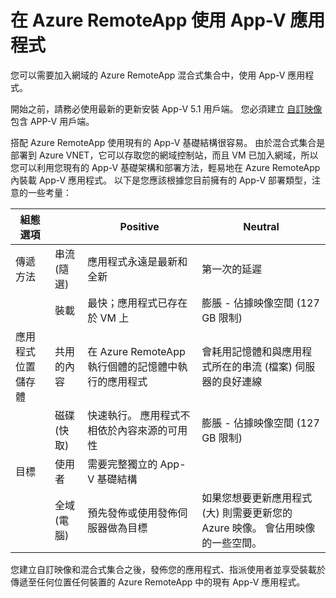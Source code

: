 <properties 
    pageTitle="搭配 Azure RemoteApp 使用 App-V 應用程式 | Microsoft Azure" 
    description="了解如何在 Azure RemoteApp 中使用 App-V 應用程式" 
    services="remoteapp" 
    documentationCenter="" 
    authors="ericorman" 
    manager="mbaldwin" />

<tags 
    ms.service="remoteapp" 
    ms.workload="compute" 
    ms.tgt_pltfrm="na" 
    ms.devlang="na" 
    ms.topic="article" 
    ms.date="10/19/2015" 
    ms.author="elizapo" />



# 在 Azure RemoteApp 使用 App-V 應用程式

您可以需要加入網域的 Azure RemoteApp 混合式集合中，使用 App-V 應用程式。

開始之前，請務必使用最新的更新安裝 App-V 5.1 用戶端。 您必須建立 [自訂映像](remoteapp-create-custom-image.md) 包含 APP-V 用戶端。  

搭配 Azure RemoteApp 使用現有的 App-V 基礎結構很容易。 由於混合式集合是部署到 Azure VNET，它可以存取您的網域控制站，而且 VM 已加入網域，所以您可以利用您現有的 App-V 基礎架構和部署方法，輕易地在 Azure RemoteApp 內裝載 App-V 應用程式。 以下是您應該根據您目前擁有的 App-V 部署類型，注意的一些考量：

| 組態選項 |                       | Positive                                                               | Neutral                                                                                              |
|-----------------------|-----------------------|------------------------------------------------------------------------|-------------------------------------------------------------------------------------------------------|
| 傳遞方法       | 串流 (隨選) | 應用程式永遠是最新和全新                                     | 第一次的延遲                                                                                    |
|                       | 裝載               | 最快；應用程式已存在於 VM 上                              | 膨脹 - 佔據映像空間 (127 GB 限制)                                                           |
| 應用程式位置儲存體  | 共用的內容        | 在 Azure RemoteApp 執行個體的記憶體中執行的應用程式                         | 會耗用記憶體和與應用程式所在的串流 (檔案) 伺服器的良好連線                      |
|                       | 磁碟 (快取)         | 快速執行。 應用程式不相依於內容來源的可用性 | 膨脹 - 佔據映像空間 (127 GB 限制)                                                           |
| 目標             | 使用者                  | 需要完整獨立的 App-V 基礎結構                          |                                                                                                       |
|                       | 全域 (電腦)      |  預先發佈或使用發佈伺服器做為目標                         |  如果您想要更新應用程式 (大) 則需要更新您的 Azure 映像。 會佔用映像的一些空間。 |

 您建立自訂映像和混合式集合之後，發佈您的應用程式、指派使用者並享受裝載於傳遞至任何位置任何裝置的 Azure RemoteApp 中的現有 App-V 應用程式。 



